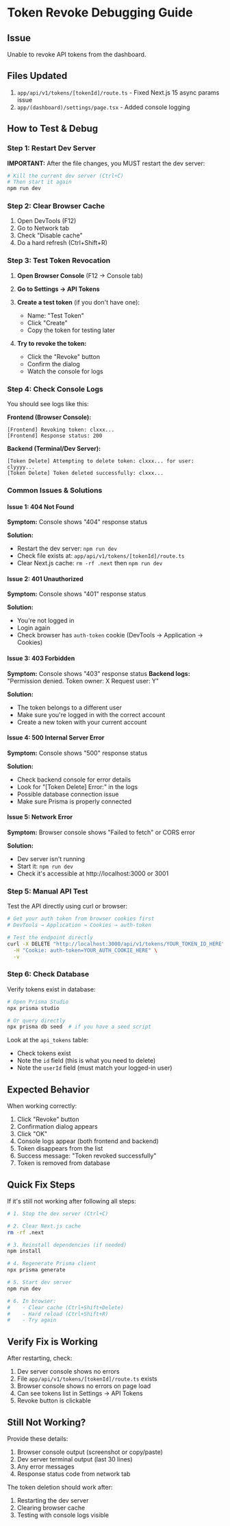 # Token Revoke Debugging Guide

## Issue
Unable to revoke API tokens from the dashboard.

## Files Updated
1. `app/api/v1/tokens/[tokenId]/route.ts` - Fixed Next.js 15 async params issue
2. `app/(dashboard)/settings/page.tsx` - Added console logging

## How to Test & Debug

### Step 1: Restart Dev Server
**IMPORTANT:** After the file changes, you MUST restart the dev server:

```bash
# Kill the current dev server (Ctrl+C)
# Then start it again
npm run dev
```

### Step 2: Clear Browser Cache
1. Open DevTools (F12)
2. Go to Network tab
3. Check "Disable cache"
4. Do a hard refresh (Ctrl+Shift+R)

### Step 3: Test Token Revocation

1. **Open Browser Console** (F12 → Console tab)
2. **Go to Settings → API Tokens**
3. **Create a test token** (if you don't have one):
   - Name: "Test Token"
   - Click "Create"
   - Copy the token for testing later

4. **Try to revoke the token:**
   - Click the "Revoke" button
   - Confirm the dialog
   - Watch the console for logs

### Step 4: Check Console Logs

You should see logs like this:

**Frontend (Browser Console):**
```
[Frontend] Revoking token: clxxx...
[Frontend] Response status: 200
```

**Backend (Terminal/Dev Server):**
```
[Token Delete] Attempting to delete token: clxxx... for user: clyyyy...
[Token Delete] Token deleted successfully: clxxx...
```

### Common Issues & Solutions

#### Issue 1: 404 Not Found
**Symptom:** Console shows "404" response status

**Solution:**
- Restart the dev server: `npm run dev`
- Check file exists at: `app/api/v1/tokens/[tokenId]/route.ts`
- Clear Next.js cache: `rm -rf .next` then `npm run dev`

#### Issue 2: 401 Unauthorized
**Symptom:** Console shows "401" response status

**Solution:**
- You're not logged in
- Login again
- Check browser has `auth-token` cookie (DevTools → Application → Cookies)

#### Issue 3: 403 Forbidden
**Symptom:** Console shows "403" response status
**Backend logs:** "Permission denied. Token owner: X Request user: Y"

**Solution:**
- The token belongs to a different user
- Make sure you're logged in with the correct account
- Create a new token with your current account

#### Issue 4: 500 Internal Server Error
**Symptom:** Console shows "500" response status

**Solution:**
- Check backend console for error details
- Look for "[Token Delete] Error:" in the logs
- Possible database connection issue
- Make sure Prisma is properly connected

#### Issue 5: Network Error
**Symptom:** Browser console shows "Failed to fetch" or CORS error

**Solution:**
- Dev server isn't running
- Start it: `npm run dev`
- Check it's accessible at http://localhost:3000 or 3001

### Step 5: Manual API Test

Test the API directly using curl or browser:

```bash
# Get your auth token from browser cookies first
# DevTools → Application → Cookies → auth-token

# Test the endpoint directly
curl -X DELETE "http://localhost:3000/api/v1/tokens/YOUR_TOKEN_ID_HERE" \
  -H "Cookie: auth-token=YOUR_AUTH_COOKIE_HERE" \
  -v
```

### Step 6: Check Database

Verify tokens exist in database:

```bash
# Open Prisma Studio
npx prisma studio

# Or query directly
npx prisma db seed  # if you have a seed script
```

Look at the `api_tokens` table:
- Check tokens exist
- Note the `id` field (this is what you need to delete)
- Note the `userId` field (must match your logged-in user)

## Expected Behavior

When working correctly:

1. Click "Revoke" button
2. Confirmation dialog appears
3. Click "OK"
4. Console logs appear (both frontend and backend)
5. Token disappears from the list
6. Success message: "Token revoked successfully"
7. Token is removed from database

## Quick Fix Steps

If it's still not working after following all steps:

```bash
# 1. Stop the dev server (Ctrl+C)

# 2. Clear Next.js cache
rm -rf .next

# 3. Reinstall dependencies (if needed)
npm install

# 4. Regenerate Prisma client
npx prisma generate

# 5. Start dev server
npm run dev

# 6. In browser:
#    - Clear cache (Ctrl+Shift+Delete)
#    - Hard reload (Ctrl+Shift+R)
#    - Try again
```

## Verify Fix is Working

After restarting, check:

1. Dev server console shows no errors
2. File `app/api/v1/tokens/[tokenId]/route.ts` exists
3. Browser console shows no errors on page load
4. Can see tokens list in Settings → API Tokens
5. Revoke button is clickable

## Still Not Working?

Provide these details:
1. Browser console output (screenshot or copy/paste)
2. Dev server terminal output (last 30 lines)
3. Any error messages
4. Response status code from network tab

The token deletion should work after:
1. Restarting the dev server
2. Clearing browser cache
3. Testing with console logs visible
